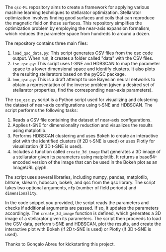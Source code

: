 The `qsc-ML` repository aims to create a framework for applying various machine learning techniques to stellarator optimization. Stellarator optimization involves finding good surfaces and coils that can reproduce the magnetic field on those surfaces. This repository simplifies the optimization problem by employing the near-axis expansion formalism, which reduces the parameter space from hundreds to around a dozen.

The repository contains three main files:

1. `load_qsc_data.py`: This script generates CSV files from the qsc code output. When run, it creates a folder called "data" with the CSV files.
2. `tse_qsc.py`: This script uses t-SNE and HDBSCAN to map the parameter space to a lower dimensional space and identify clusters. It also plots the resulting stellarators based on the pyQSC package.
3. `bnn_qsc.py`: This is a draft attempt to use Bayesian neural networks to obtain a representation of the inverse problem (given a desired set of stellarator properties, find the corresponding near-axis parameters).

The `tse_qsc.py` script is a Python script used for visualizing and clustering the dataset of near-axis configurations using t-SNE and HDBSCAN. The script performs the following tasks:

1. Reads a CSV file containing the dataset of near-axis configurations.
2. Applies t-SNE for dimensionality reduction and visualizes the results using matplotlib.
3. Performs HDBSCAN clustering and uses Bokeh to create an interactive plot with the identified clusters (if 2D t-SNE is used) or uses Plotly for visualization (if 3D t-SNE is used).
4. Includes a function called `create_3d_image` that generates a 3D image of a stellarator given its parameters using matplotlib. It returns a base64-encoded version of the image that can be used in the Bokeh plot as an ImageURL glyph.

The script uses several libraries, including numpy, pandas, matplotlib, bhtsne, sklearn, hdbscan, bokeh, and qsc from the qsc library. The script takes two optional arguments, `nfp` (number of field periods) and `dimensionality`.

In the code snippet you provided, the script reads the parameters and checks if additional arguments are passed. If so, it updates the parameters accordingly. The `create_3d_image` function is defined, which generates a 3D image of a stellarator given its parameters. The script then proceeds to load the CSV data, perform t-SNE and HDBSCAN, plot the results, and create the interactive plot with Bokeh (if 2D t-SNE is used) or Plotly (if 3D t-SNE is used).


Thanks to Gonçalo Abreu for kickstarting this project.